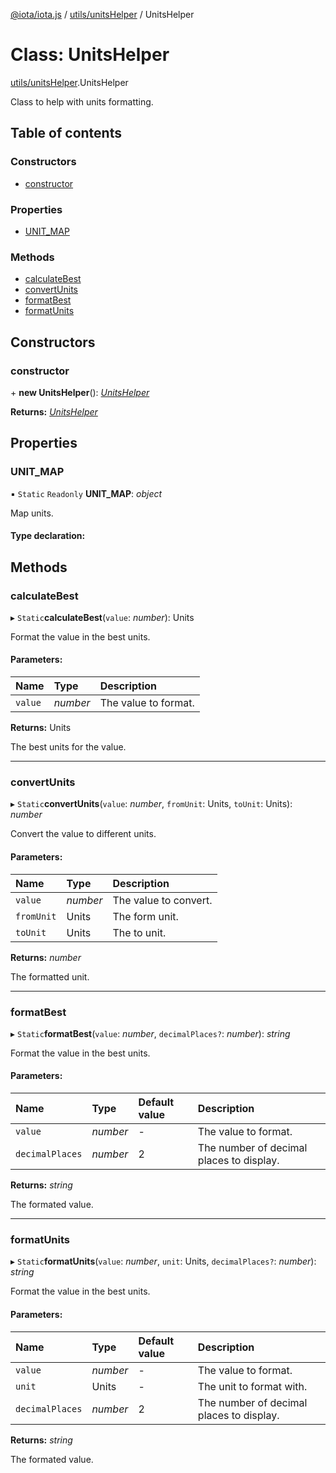[@iota/iota.js](../README.md) / [utils/unitsHelper](../modules/utils_unitshelper.md) / UnitsHelper

# Class: UnitsHelper

[utils/unitsHelper](../modules/utils_unitshelper.md).UnitsHelper

Class to help with units formatting.

## Table of contents

### Constructors

- [constructor](utils_unitshelper.unitshelper.md#constructor)

### Properties

- [UNIT\_MAP](utils_unitshelper.unitshelper.md#unit_map)

### Methods

- [calculateBest](utils_unitshelper.unitshelper.md#calculatebest)
- [convertUnits](utils_unitshelper.unitshelper.md#convertunits)
- [formatBest](utils_unitshelper.unitshelper.md#formatbest)
- [formatUnits](utils_unitshelper.unitshelper.md#formatunits)

## Constructors

### constructor

\+ **new UnitsHelper**(): [*UnitsHelper*](utils_unitshelper.unitshelper.md)

**Returns:** [*UnitsHelper*](utils_unitshelper.unitshelper.md)

## Properties

### UNIT\_MAP

▪ `Static` `Readonly` **UNIT\_MAP**: *object*

Map units.

#### Type declaration:

## Methods

### calculateBest

▸ `Static`**calculateBest**(`value`: *number*): Units

Format the value in the best units.

#### Parameters:

Name | Type | Description |
:------ | :------ | :------ |
`value` | *number* | The value to format.   |

**Returns:** Units

The best units for the value.

___

### convertUnits

▸ `Static`**convertUnits**(`value`: *number*, `fromUnit`: Units, `toUnit`: Units): *number*

Convert the value to different units.

#### Parameters:

Name | Type | Description |
:------ | :------ | :------ |
`value` | *number* | The value to convert.   |
`fromUnit` | Units | The form unit.   |
`toUnit` | Units | The to unit.   |

**Returns:** *number*

The formatted unit.

___

### formatBest

▸ `Static`**formatBest**(`value`: *number*, `decimalPlaces?`: *number*): *string*

Format the value in the best units.

#### Parameters:

Name | Type | Default value | Description |
:------ | :------ | :------ | :------ |
`value` | *number* | - | The value to format.   |
`decimalPlaces` | *number* | 2 | The number of decimal places to display.   |

**Returns:** *string*

The formated value.

___

### formatUnits

▸ `Static`**formatUnits**(`value`: *number*, `unit`: Units, `decimalPlaces?`: *number*): *string*

Format the value in the best units.

#### Parameters:

Name | Type | Default value | Description |
:------ | :------ | :------ | :------ |
`value` | *number* | - | The value to format.   |
`unit` | Units | - | The unit to format with.   |
`decimalPlaces` | *number* | 2 | The number of decimal places to display.   |

**Returns:** *string*

The formated value.
